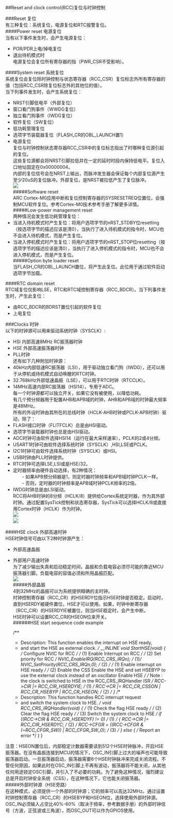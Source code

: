 ##Reset and clock control(RCC)复位与时钟控制  

###Reset 复位  
有三种复位：系统复位，电源复位和RTC报警复位。  
####Power reset 电源复位  
当有以下事件发生时，会产生电源复位：  
- POR/PDR上电/掉电复位  
- 退出待机模式时  
电源复位会复位所有寄存器的指（PWR_CSR不受影响）。  

####System reset 系统复位  
系统复位会复位除时钟控制与状态寄存器（RCC_CSR）复位标志外所有寄存器的值（包括RCC_CSR除复位标志外的其他位的值）。  
当下列事件发生时，会产生系统复位：  
- NRST引脚低电平（外部复位）  
- 窗口看门狗事件（WWDG复位）  
- 独立看门狗事件（IWDG复位）  
- 软件复位（SW复位）  
- 低功耗管理复位  
- 选项字节装载器复位（FLASH_CR的OBL_LAUNCH置1）  
- 电源复位  
复位与时钟控制状态寄存器RCC_CSR中的复位标志指出了时哪种复位源引起的复位。  
这些复位源都会将NRST引脚拉低并在一定的延时时段内保持低电平。复位入口地址固定在0x00000004。  
内部的复位信号会在NRST上输出，而脉冲发生器会保证每个内部复位源产生至少20uS的复位脉冲。外部复位，是NRST被拉低产生了复位脉冲。  
![](https://i.imgur.com/trC5CjF.png)  
#####Software reset  
ARC Cortex-M0应用中断和复位控制寄存器的SYSRESETREQ位置位，会强制MCU软件复位。参考Cortex-M0技术参考手册了解更多详情。  
#####Low-power management reset  
两种情况会发生低功耗管理复位：  
- 当进入待机模式时产生复位：将用户选项字节的nRST_STDBY位resetting（按选项字节的描述应该是清0），当执行了进入待机模式的指令时，MCU也不会进入待机模式，而是产生复位。  
- 当进入停机模式时产生复位：将用户选项字节的nRST_STOP位resetting（按选项字节的描述应该是清0），当执行了进入停机模式的指令时，MCU也不会进入停机模式，而是产生复位。  
#####Option byte loader reset  
当FLASH_CR的OBL_LAUNCH置位，将产生此复位。此位用于通过软件启动选项字节加载。   

####RTC domain reset  
RTC域复位仅影响LSE，RTC和RTC域控制寄存器（RCC_BDCR）。当下列事件发生时，产生此复位：  
- 由RCC_BDCR的BDRST置位引起的软件复位  
- 上电复位  

###Clocks 时钟   
以下的时钟源可以用来驱动系统时钟（SYSCLK）:  
- HSI 内部高速8MHz RC振荡器时钟  
- HSE 外部高速振荡器时钟  
- PLL时钟  
还有如下几种附加时钟源：  
- 40kHz内部低速RC振荡器（LSI），用于驱动独立看门狗（IWDG），还可以用于从停机或待机模式自动唤醒的RTC时钟。  
- 32.768kHz外部低速晶振（LSE），可以用于RTC时钟（RTCCLK）。  
- 14MHz高速内部RC振荡器（HSI14），专用于ADC。  
每一个时钟源都可以独立开关，如果它没有被使用，以降低功耗。  
有几个预分频器用于配置AHB和APB域的时钟，AHB和APB域的时钟最大频率是48MHz。  
所有的外设时钟由其所在的总线时钟（HCLK-AHB时钟或PCLK-APB时钟）驱动，除了：  
- FLASH接口时钟（FLITFCLK）总是由HSI驱动。  
- 选项字节装载器时钟也总是由HSI驱动。  
- ADC时钟可由软件选择HSI14（运行在最大采样速率），PCLK的2或4分频。  
- USART1时钟可由软件选择系统时钟（SYSCLK）,HSI,LSE或PCLK。  
- I2C1时钟可由软件选择系统时钟（SYSCLK）或HSI。  
- USB时钟由PLL时钟提供。  
- RTC时钟可选择LSE,LSI或是HSE/32。  
- 定时器频率由硬件自动选择，有2种情况：  
　　- 如果APB预分频器是1，则定时器时钟频率和APB域时钟PCLK一样。  
　　- 否则，定时器的时钟频率是APB域时钟PCLK频率的2倍。  
- IWDG时钟总是由LSI驱动。  
RCC将AHB时钟的8分频（HCLK/8）提供给Cortex系统定时器，作为其外部时钟。通过配置SysTick控制和状态寄存器，SysTick可以选择HCLK/8或直接用Cortex时钟（HCLK）作为时钟。  
![](https://i.imgur.com/tP9JwFB.png)  
![](https://i.imgur.com/894Bcuf.png)  

####HSE clock 外部高速时钟  
HSE时钟信号可由以下2种时钟源产生：  
- 外部高速晶振  
- 外部用户高速时钟  
为了减少输出失真和启动稳定时间，晶振和负载电容必须尽可能的靠近MCU振荡器引脚。负载电容的容值必须和所用晶振匹配。  
![](https://i.imgur.com/FphuZN4.png)  
#####外部晶振  
4到32MHz的晶振可以为系统提供精确的主时钟。  
时钟控制寄存器（RCC_CR）的HSERDY位指示HSE时钟是否稳定。启动时，直到HSERDY被硬件置位，HSE才可以使用。如果，时钟中断寄存器（RCC_CIR）的HSERDYIE被置位，则当HSE稳定时，会产生中断。  
HSE时钟可以设置RCC_CR的HSEON位来开关。  
######HSE start sequence code example  

	/**
	* Description: This function enables the interrupt on HSE ready,
	* and start the HSE as external clock.
	*/
	__INLINE void StartHSE(void)
	{
		/* Configure NVIC for RCC */
		/* (1) Enable Interrupt on RCC */
		/* (2) Set priority for RCC */
		NVIC_EnableIRQ(RCC_CRS_IRQn); /* (1)*/
		NVIC_SetPriority(RCC_CRS_IRQn,0); /* (2) */
		/* (1) Enable interrupt on HSE ready */
		/* (2) Enable the CSS
			   Enable the HSE and set HSEBYP to use the external clock
			   instead of an oscillator
			   Enable HSE */
		/* Note : the clock is switched to HSE in the RCC_CRS_IRQHandler ISR */
		RCC->CIR |= RCC_CIR_HSERDYIE; /* (1) */
		RCC->CR |= RCC_CR_CSSON | RCC_CR_HSEBYP | RCC_CR_HSEON; /* (2) */
	}
	/**
	* Description: This function handles RCC interrupt request
	* and switch the system clock to HSE.
	*/
	void RCC_CRS_IRQHandler(void)
	{
		/* (1) Check the flag HSE ready */
		/* (2) Clear the flag HSE ready */
		/* (3) Switch the system clock to HSE */
		if ((RCC->CIR & RCC_CIR_HSERDYF) != 0) /* (1) */
		{
			RCC->CIR |= RCC_CIR_HSERDYC; /* (2) */
			RCC->CFGR = ((RCC->CFGR & (~RCC_CFGR_SW)) | RCC_CFGR_SW_0); /* (3) */
		}
		else
		{
			/* Report an error */
		}
	}  

注意：HSEON置位后，内部稳定计数器需要读到512个HSE时钟脉冲，开启HSE振荡器。在没有晶振连接到MCU的情况下，OSC_IN引脚上过大的噪声也可能导致振荡器启动。一旦振荡器启动，振荡器需要6个HSE时钟脉冲来完成关闭流程。不管任何原因，如果此时在OSC_IN引脚上不再有波动，振荡器将不能关闭，从其他任何用途锁定OSC引脚，并引入了不必要的功耗。为了避免这种情况，强烈建议总是开启时钟安全系统（CSS），在这种情况下，它也能关闭振荡器。  
#####外部时钟源（HSE旁路）  
在这种模式，必须提供一个外部的时钟源；它的频率可以高达32MHz。通过设置时钟控制寄存器（RCC_CR）的HSEBYP和HSEON位，选择使用外部时钟源。OSC_IN必须输入占空比40%-60%（取决于频率，参考数据手册）的外部时钟信号（方波，正弦波或三角波），而OSC_OUT可以作为GPIOS使用。  
